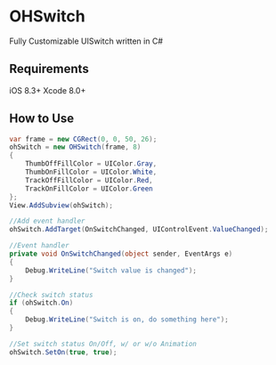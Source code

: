 # OHSwitch
Fully Customizable UISwitch written in C#

## Requirements
iOS 8.3+
Xcode 8.0+

## How to Use
```C#
var frame = new CGRect(0, 0, 50, 26);
ohSwitch = new OHSwitch(frame, 8)
{
    ThumbOffFillColor = UIColor.Gray,
    ThumbOnFillColor = UIColor.White,
    TrackOffFillColor = UIColor.Red,
    TrackOnFillColor = UIColor.Green
};
View.AddSubview(ohSwitch);

//Add event handler
ohSwitch.AddTarget(OnSwitchChanged, UIControlEvent.ValueChanged);

//Event handler
private void OnSwitchChanged(object sender, EventArgs e)
{
    Debug.WriteLine("Switch value is changed");
}

//Check switch status
if (ohSwitch.On)
{
    Debug.WriteLine("Switch is on, do something here");
}

//Set switch status On/Off, w/ or w/o Animation
ohSwitch.SetOn(true, true);
```
